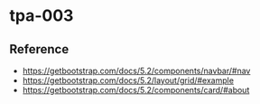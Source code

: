 # tpa-003

## Reference 

- https://getbootstrap.com/docs/5.2/components/navbar/#nav
- https://getbootstrap.com/docs/5.2/layout/grid/#example
- https://getbootstrap.com/docs/5.2/components/card/#about
